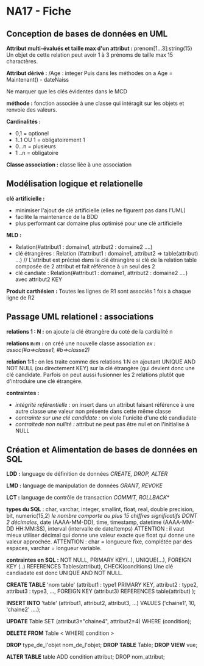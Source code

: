 

# NA17 - Fiche


## Conception de bases de données en UML


**Attribut multi-évalués et taille max d'un attribut :** prenom[1...3]:string(15)
Un objet de cette relation peut avoir 1 à 3 prénoms de taille max 15 charactères.

**Attribut dérivé :** /Age : integer
Puis dans les méthodes on a Age = Maintenant() - dateNaiss

Ne marquer que les clés évidentes dans le MCD

**méthode :** fonction associée à une classe qui intéragit sur les objets et renvoie des valeurs. 

**Cardinalités :**
- 0,1 = optionel
- 1..1 OU 1 = obligatoirement 1
- 0...n = plusieurs
- 1 ..n = obligatoire

**Classe association :** classe liée à une association 

## Modélisation logique et relationelle

**clé artificielle :**
- minimiser l'ajout de clé artificielle (elles ne figurent pas dans l'UML)
- facilite la maintenance de la BDD
- plus performant car domaine plus optimisé pour une clé artificielle


**MLD :**
- Relation(#attribut1 : domaine1, attribut2 : domaine2 ....)
- clé étrangères : Relation (#attribut1 : domaine1, attribut2 => table(attribut) ...) // L'attribut est précisé dans la clé étrangère si clé de la relation table composée de 2 attribut et fait référence à un seul des 2
- clé candiate : Relation(#attribut1 : domaine1, attribut2 : domaine2 ....) avec attribut2 KEY

**Produit carthésien :** Toutes les lignes de R1 sont associés 1 fois à chaque ligne de R2


## Passage UML relationel : associations

**relations 1 : N :** on ajoute la clé étrangère du coté de la cardialité n

**relations n:m :** on créé une nouvelle classe association 
*ex : assoc(#a=>classe1, #b=>classe2)*

**relation 1:1 :** on les traite comme des relations 1:N en ajoutant UNIQUE AND NOT NULL (ou directement KEY) sur la clé étrangère (qui devient donc une clé candidate. 
Parfois on peut aussi fusionner les 2 relations plutôt que d'introduire une clé étrangère.

**contraintes :**
- *intégrité reférentielle :* on insert dans un attribut faisant référence à une autre classe une valeur non présente dans cette même classe
- *contrainte sur une clé candidate :* on viole l'unicité d'une clé candiadate
- *contraitede non nullité :* attribut ne peut pas être nul et on l'initialise à NULL

## Création et Alimentation de bases de données en SQL

**LDD :** language de définition de données
*CREATE, DROP, ALTER*

**LMD :** language de manipulation de données 
*GRANT, REVOKE*

**LCT :** language de contrôle de transaction
*COMMIT, ROLLBACK**

**types du SQL** : char, varchar, integer, smallint, float, real, double precision, bit, numeric(15,2) *le nombre comporte au plus 15 chiffres significatifs DONT 2 décimales*, date (AAAA-MM-DD), time, timestamp, datetime (AAAA-MM-DD HH:MM:SS), interval (intervalle de date/temps)
ATTENTION : il vaut mieux utiliser décimal qui donne une valeur exacte que float qui donne une valeur approchée. 
ATTENTION : char = longueure fixe, complétée par des espaces, varchar = longueur variable.

**contraintes en SQL :** NOT NULL, PRIMARY KEY(..), UNIQUE(...), FOREIGN KEY (..) REFERENCES Tables(attribut), CHECK(conditions)
Une clé candiadate est donc UNIQUE AND NOT NULL.

**CREATE TABLE** 'nom table' (attribut1 : type1 PRIMARY KEY, attribut2 : type2, attribut3 : type3, ..., FOREIGN KEY (attribut3) REFERENCES table(attribut) );

**INSERT INTO** 'table' (attribut1, attribut2, attribut3, ...) VALUES ('chaine1', 10, 'chaine2' ....); 

**UPDATE** Table SET (attribut3="chaine4", attribut2=4) WHERE (condition);

**DELETE FROM** Table < WHERE condition >

**DROP**  type_de_l'objet  nom_de_l'objet;
**DROP TABLE** Table;
**DROP VIEW** vue;


**ALTER TABLE** table ADD condition attribut;
			DROP nom_attribut;
